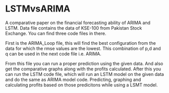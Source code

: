 # LSTMvsARIMA
A comparative paper on the financial forecasting ability of ARIMA and LSTM.
Data file contains the data of KSE-100 from Pakistan Stock Exchange. You can find three code files in there. 

First is the ARIMA_Loop file, this will find the best configuration from the data for which the rmse values are the lowest.
This combination of p,d and q can be used in the next code file i.e. ARIMA. 

From this file you can run a proper prediction using the given data. And also get the comparative graphs along with the profits calculated.
After this you can run the LSTM code file, which will run an LSTM model on the given data and do the same as ARIMA model code. Predicting, graphing and calculating profits based on those predicitons while using a LSMT model. 
